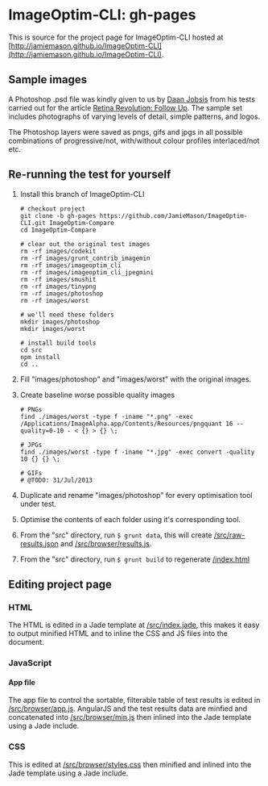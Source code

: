 ImageOptim-CLI: gh-pages
===============

This is source for the project page for ImageOptim-CLI hosted at [http://jamiemason.github.io/ImageOptim-CLI](http://jamiemason.github.io/ImageOptim-CLI). 

## Sample images

A Photoshop .psd file was kindly given to us by [Daan Jobsis](http://www.twitter.com./daanjobsis) from his tests carried out for the article [Retina Revolution: Follow Up](http://blog.netvlies.nl/design-interactie/retina-revolutie-follow-up/). The sample set includes photographs of varying levels of detail, simple patterns, and logos.

The Photoshop layers were saved as pngs, gifs and jpgs in all possible combinations of progressive/not, with/without colour profiles interlaced/not etc.

## Re-running the test for yourself

1. Install this branch of ImageOptim-CLI

       # checkout project
       git clone -b gh-pages https://github.com/JamieMason/ImageOptim-CLI.git ImageOptim-Compare
       cd ImageOptim-Compare
       
       # clear out the original test images
       rm -rf images/codekit
       rm -rf images/grunt_contrib_imagemin
       rm -rf images/imageoptim_cli
       rm -rf images/imageoptim_cli_jpegmini
       rm -rf images/smushit
       rm -rf images/tinypng
       rm -rf images/photoshop
       rm -rf images/worst
       
       # we'll need these folders
       mkdir images/photoshop
       mkdir images/worst
       
       # install build tools
       cd src
       npm install
       cd ..

1. Fill "images/photoshop" and "images/worst" with the original images.

1. Create baseline worse possible quality images

       # PNGs
       find ./images/worst -type f -iname "*.png" -exec /Applications/ImageAlpha.app/Contents/Resources/pngquant 16 --quality=0-10 - < {} > {} \;
       
       # JPGs
       find ./images/worst -type f -iname "*.jpg" -exec convert -quality 10 {} {} \;
       
       # GIFs
       # @TODO: 31/Jul/2013

1. Duplicate and rename "images/photoshop" for every optimisation tool under test.

1. Optimise the contents of each folder using it's corresponding tool.

1. From the "src" directory, run `$ grunt data`, this will create [/src/raw-results.json](https://github.com/JamieMason/ImageOptim-CLI/blob/gh-pages/src/raw-results.json) and [/src/browser/results.js](https://github.com/JamieMason/ImageOptim-CLI/blob/gh-pages/src/browser/results.js).

1. From the "src" directory, run `$ grunt build` to regenerate [/index.html](https://github.com/JamieMason/ImageOptim-CLI/blob/gh-pages/index.html)

## Editing project page

### HTML

The HTML is edited in a Jade template at [/src/index.jade](https://github.com/JamieMason/ImageOptim-CLI/blob/gh-pages/src/index.jade), this makes it easy to output minified HTML and to inline the CSS and JS files into the document.

### JavaScript

#### App file

The app file to control the sortable, filterable table of test results is edited in [/src/browser/app.js](https://github.com/JamieMason/ImageOptim-CLI/blob/gh-pages/src/browser/app.js). AngularJS and the test results data are minfied and concatenated into [/src/browser/min.js](https://github.com/JamieMason/ImageOptim-CLI/blob/gh-pages/src/browser/min.js) then inlined into the Jade template using a Jade include.

### CSS

This is edited at [/src/browser/styles.css](https://github.com/JamieMason/ImageOptim-CLI/blob/gh-pages/src/browser/styles.css) then minified and inlined into the Jade template using a Jade include.
